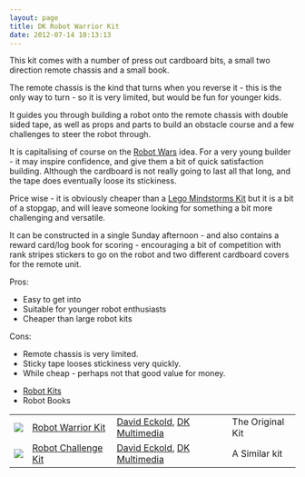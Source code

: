 ```yaml
---
layout: page
title: DK Robot Warrior Kit
date: 2012-07-14 10:13:13
---
```

<p>This kit comes with a number of press out cardboard bits, a small two direction remote chassis and a small book.
</p>
<p>The remote chassis is the kind that turns when you reverse it - this is the only way to turn - so it is very limited, but would be fun for younger kids.
</p>
<p>It guides you through building a robot onto the remote chassis with double sided tape, as well as props and parts to build an obstacle course and a few challenges to steer the robot through.
</p>
<p>It is capitalising of course on the <a class="wiki" href="/wiki/robot_wars.html" title="The british robot smashing TV series.">Robot Wars</a> idea. For a very young builder - it may inspire confidence, and give them a bit of quick satisfaction building. Although the cardboard is not really going to last all that long, and the tape does eventually loose its stickiness.
</p>
<p>Price wise - it is obviously cheaper than a <a class="wiki" href="/wiki/lego_rcx.html" title="The Lego RCX">Lego Mindstorms Kit</a> but it is a bit of a stopgap, and will leave someone looking for something a bit more challenging and versatile.
</p>
<p>It can be constructed in a single Sunday afternoon - and also contains a reward card/log book for scoring - encouraging a bit of competition with rank stripes stickers to go on the robot and two different cardboard covers for the remote unit.
</p>
<p>Pros:
</p>
<ul><li> Easy to get into
</li><li> Suitable for younger robot enthusiasts
</li><li> Cheaper than large robot kits
</li></ul><p>Cons:
</p>
<ul><li> Remote chassis is very limited.
</li><li> Sticky tape looses stickiness very quickly.
</li><li> While cheap - perhaps not that good value for money.
</li></ul><p>
</p>
<ul><li> <a class="wiki" href="/wiki/robot_kits.html" title="Robot Kits">Robot Kits</a>
</li><li> Robot Books
</li></ul><p>
</p>
<table class="normal" id="fancytable_1"> <tr> <td class="odd"> <a class="internal" href="dirlink99"> <img class="img-responsive" src="image130"/> </a> </td> <td class="odd"> <a class="wiki" href="tiki-directory_redirect.php?siteId=99" rel="">Robot Warrior Kit</a> </td> <td class="odd"> <a class="wiki" href="tiki-directory_redirect.php?siteId=100" rel="">David Eckold</a>, <a class="wiki" href="tiki-directory_redirect.php?siteId=101" rel="">DK Multimedia</a> </td> <td class="odd"> The Original Kit</td> </tr> <tr> <td class="even"> <a class="internal" href="dirlink102"> <img class="img-responsive" src="image129"/> </a> </td> <td class="even"> <a class="wiki" href="tiki-directory_redirect.php?siteId=102" rel="">Robot Challenge Kit</a> </td> <td class="even"> <a class="wiki" href="tiki-directory_redirect.php?siteId=100" rel="">David Eckold</a>, <a class="wiki" href="tiki-directory_redirect.php?siteId=101" rel="">DK Multimedia</a> </td> <td class="even"> A Similar kit</td> </tr> </table>
